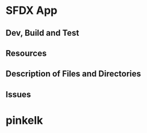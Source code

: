 # SFDX  App

## Dev, Build and Test


## Resources


## Description of Files and Directories


## Issues


# pinkelk
